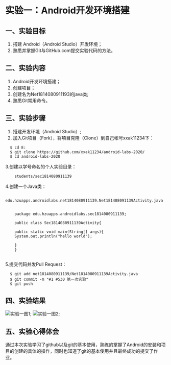 # 实验一：Android开发环境搭建

## 一、实验目标

1. 搭建 Android（Android Studio）开发环境；
2. 熟悉并掌握Git与GitHub.com提交实验代码的方法。

## 二、实验内容

1. Android开发环境搭建；
2. 创建项目；
3. 创建名为Net1814080911193的java类;
4. 熟悉Git常用命令。

## 三、实验步骤

1. 搭建开发环境（Android Studio）;
2. 加入Git项目（Fork），将项目克隆（Clone）到自己帐号xxak11234下：

 ```
   $ cd E:
   $ git clone https://github.com/xxak11234/android-labs-2020/
   $ cd android-labs-2020 
 ```
   
3.创建以学号命名的个人实验目录： 

   ```
       students/sec1814080911139 
   ```

4.创建一个Java类：
```
   edu.hzuapps.androidlabs.net1814080911139.Net181408091139Activity.java
   
   
    package edu.hzuapps.androidlabs.sec1814080911139;

    public class Sec1814080911139Activity{

    public static void main(String[] args){
    System.out.println("hello world");

    }
    }


```

5.提交代码并发Pull Request：
```
  $ git add net1814080911139/Net1814080911139Activity.java
  $ git commit -m "#1 #530 第一次实验"
  $ git push
```


## 四、实验结果

 ![实验一图1](https://github.com/xxak11234/android-labs-2020/blob/master/students/sec1814080911139/%E5%AE%9E%E9%AA%8C%E4%B8%80%E5%9B%BE1.jpg?raw=true);
 ![实验一图2](https://github.com/xxak11234/android-labs-2020/blob/master/students/sec1814080911139/%E5%AE%9E%E9%AA%8C%E4%B8%80%E5%9B%BE2.jpg?raw=true);

## 五、实验心得体会
通过本次实验学习了github以及git的基本使用，熟练的掌握了Android的安装和项目的创建的具体的操作，同时也知道了git的基本使用并且最终成功的提交了作业。
